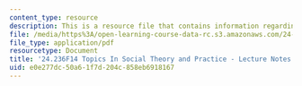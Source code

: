 ```yaml
---
content_type: resource
description: This is a resource file that contains information regarding session 26.
file: /media/https%3A/open-learning-course-data-rc.s3.amazonaws.com/24-236-topics-in-social-theory-and-practice-race-and-racism-fall-2014/e0e277dc50a61f7d204c858eb6918167_MIT24_236F14_Sess26.pdf
file_type: application/pdf
resourcetype: Document
title: '24.236F14 Topics In Social Theory and Practice - Lecture Notes: Reparations'
uid: e0e277dc-50a6-1f7d-204c-858eb6918167
---
```

